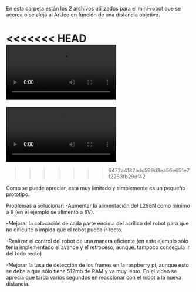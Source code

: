
En esta carpeta están los 2 archivos utilizados para el mini-robot que se acerca o se aleja al ArUco en función de una distancia objetivo.

<<<<<<< HEAD
![Vídeo](https://github.com/cascajo3/EurobotOpenCV/blob/main/arduinoRaspAruco/vid.mp4)
=======
<video src="https://github.com/cascajo3/EurobotOpenCV/blob/main/arduinoRaspAruco/video.MOV" style="max-width: 730px;">
</video>

>>>>>>> 6472a4182adc599d3ea56e651e7f2263fb29df42

Como se puede apreciar, está muy limitado y simplemente es un pequeño prototipo.

Problemas a solucionar:
-Aumentar la alimentación del L298N como mínimo a 9 (en el ejemplo se alimentó a 6V).

-Mejorar la colocación de cada parte encima del acrílico del robot para que no dificulte o impida que el robot pueda ir recto.

-Realizar el control del robot de una manera eficiente (en este ejemplo sólo tenía implementado el avance y el retroceso, aunque. tampoco conseguía ir del todo recto)

-Mejorar la tasa de detección de los frames en la raspberry pi, aunque esto se debe a que sólo tiene 512mb de RAM y va muy lento. En el vídeo se aprecia que tarda varios segundos en reaccionar con el robot a la nueva distancia.


